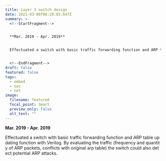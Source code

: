 ```yaml
---
title: Layer 3 switch design
date: 2021-03-06T08:28:03.647Z
summary: >-
  <!--StartFragment-->


  **Mar. 2019 - Apr. 2019**


  Effectuated a switch with basic traffic forwarding function and ARP table updating function with Verilog. By evaluating the traffic (frequency and quantity of ARP packets and conflicts with original arp table) the switch could also detect potential ARP attacks.


  <!--EndFragment-->
draft: false
featured: false
tags:
  - embed
  - sec
  - net
image:
  filename: featured
  focal_point: Smart
  preview_only: false
  alt_text: ""
---
```

  **Mar. 2019 - Apr. 2019**

  Effectuated a switch with basic traffic forwarding function and ARP table updating function with Verilog. By evaluating the traffic (frequency and quantity of ARP packets, conflicts with original arp table) the switch could also detect potential ARP attacks.
